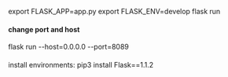 export FLASK_APP=app.py
export FLASK_ENV=develop
flask run  
#### change port and host
flask run --host=0.0.0.0 --port=8089

####
install environments:
pip3 install Flask==1.1.2
